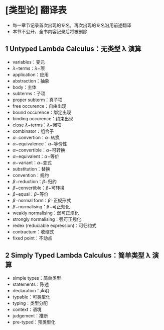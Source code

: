 # [类型论] 翻译表

- 每一章节记录首次出现的专名，再次出现的专名沿用前述翻译
- 本节不公开，全书内容记录后将被删除

## 1 Untyped Lambda Calculus：无类型 λ 演算
- variables：变元
- $\lambda-$terms：$\lambda-$项
- application：应用
- abstraction：抽象
- body：主体
- subterms：子项
- proper subterm：真子项
- free occurence：自由出现
- bound occurence：绑定出现
- binding occurence：约束出现
- close $\lambda-$terms：$\lambda-$闭项
- combinator：组合子
- $\alpha-$convertion：$\alpha-$转换
- $\alpha-$equivalence：$\alpha-$等价性
- $\alpha-$convertible：$\alpha-$可转换
- $\alpha-$equivalent：$\alpha-$等价
- $\alpha-$variant：$\alpha-$变式
- substitution：替换
- convention：规约
- $\beta-$reduction：$\beta-$归约
- $\beta-$convertible：$\beta-$可转换
- $\beta-$equal：$\beta-$等价
- $\beta-$normal form：$\beta-$正规形式
- $\beta-$normalising：$\beta-$可正规化
- weakly normalising：弱可正规化
- strongly normalising：强可正规化
- redex (reduciable expression)：可归约式
- contractum：收缩式
- fixed point：不动点

## 2 Simply Typed Lambda Calculus：简单类型 λ 演算
- simple types：简单类型
- statements：陈述
- declaration：声明
- typable：可类型化
- typing：类型分配
- context：语境
- judgement：推断
- pre-typed：预类型化
